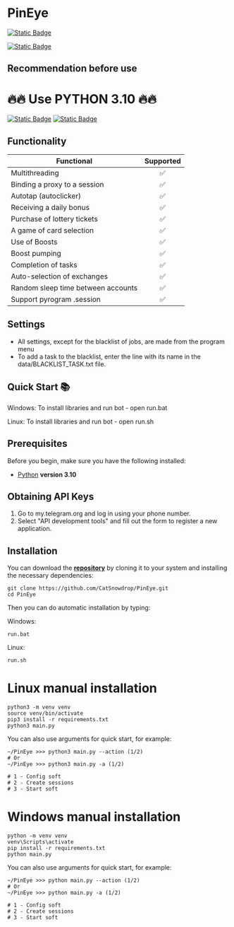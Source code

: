 # PinEye

[![Static Badge](https://img.shields.io/badge/Telegram-BOT-Link?style=for-the-badge&logo=Telegram&logoColor=white&logoSize=auto&color=blue)](https://t.me/PinEye_Bot/pineye?startapp=r_352437152)

[![Static Badge](https://img.shields.io/badge/My_Telegram_Сhannel-@CryptoCats__tg-Link?style=for-the-badge&logo=Telegram&logoColor=white&logoSize=auto&color=blue)](https://t.me/CryptoCats_tg)

## Recommendation before use

# 🔥🔥 Use PYTHON 3.10 🔥🔥

[![Static Badge](https://img.shields.io/badge/README_in_Ukrainian_available-README_%D0%A3%D0%BA%D1%80%D0%B0%D1%97%D0%BD%D1%81%D1%8C%D0%BA%D0%BE%D1%8E_%D0%BC%D0%BE%D0%B2%D0%BE%D1%8E-blue.svg?style=for-the-badge&logo=data:image/svg+xml;base64,PHN2ZyB4bWxucz0iaHR0cDovL3d3dy53My5vcmcvMjAwMC9zdmciIHdpZHRoPSIxMjAwIiBoZWlnaHQ9IjgwMCI+DQo8cmVjdCB3aWR0aD0iMTIwMCIgaGVpZ2h0PSI4MDAiIGZpbGw9IiMwMDU3QjciLz4NCjxyZWN0IHdpZHRoPSIxMjAwIiBoZWlnaHQ9IjQwMCIgeT0iNDAwIiBmaWxsPSIjRkZENzAwIi8+DQo8L3N2Zz4=)](README-UA.md)
[![Static Badge](https://img.shields.io/badge/README_in_russian_available-README_%D0%BD%D0%B0_%D1%80%D1%83%D1%81%D1%81%D0%BA%D0%BE%D0%BC_%D1%8F%D0%B7%D1%8B%D0%BA%D0%B5-blue?style=for-the-badge)](README-RU.md)


## Functionality
| Functional                                                     | Supported |
|----------------------------------------------------------------|:---------:|
| Multithreading                                                 |     ✅     |
| Binding a proxy to a session                                   |     ✅     |
| Autotap (autoclicker)              					         |     ✅     |
| Receiving a daily bonus		              			         |     ✅     |
| Purchase of lottery tickets             			             |     ✅     |
| A game of card selection		              			         |     ✅     |
| Use of Boosts													 |     ✅     |
| Boost pumping		 	              			  	             |     ✅     |
| Completion of tasks		 	              			         |     ✅     |
| Auto-selection of exchanges			 	                     |     ✅     |
| Random sleep time between accounts                             |     ✅     |
| Support pyrogram .session                                      |     ✅     |

## Settings
- All settings, except for the blacklist of jobs, are made from the program menu
- To add a task to the blacklist, enter the line with its name in the data/BLACKLIST_TASK.txt file.

## Quick Start 📚
Windows: To install libraries and run bot - open run.bat

Linux: To install libraries and run bot - open run.sh

## Prerequisites
Before you begin, make sure you have the following installed:
- [Python](https://www.python.org/downloads/) **version 3.10**

## Obtaining API Keys
1. Go to my.telegram.org and log in using your phone number.
2. Select "API development tools" and fill out the form to register a new application.

## Installation
You can download the [**repository**](https://github.com/CatSnowdrop/PinEye) by cloning it to your system and installing the necessary dependencies:
```shell
git clone https://github.com/CatSnowdrop/PinEye.git
cd PinEye
```

Then you can do automatic installation by typing:

Windows:
```shell
run.bat
```

Linux:
```shell
run.sh
```


# Linux manual installation
```shell
python3 -m venv venv
source venv/bin/activate
pip3 install -r requirements.txt
python3 main.py
```

You can also use arguments for quick start, for example:
```shell
~/PinEye >>> python3 main.py --action (1/2)
# Or
~/PinEye >>> python3 main.py -a (1/2)

# 1 - Config soft
# 2 - Create sessions
# 3 - Start soft
```

# Windows manual installation
```shell
python -m venv venv
venv\Scripts\activate
pip install -r requirements.txt
python main.py
```

You can also use arguments for quick start, for example:
```shell
~/PinEye >>> python main.py --action (1/2)
# Or
~/PinEye >>> python main.py -a (1/2)

# 1 - Config soft
# 2 - Create sessions
# 3 - Start soft
```
